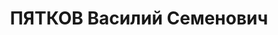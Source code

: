 ---
title: ПЯТКОВ Василий Семенович
description: "Род. в 1893, урож. г. Персии (? Может, г. Перьми?), русский. Род занятий:\
  \ до ареста - командир 58-го КСП 20-й КСД, в звании полковник. \n  Осужден Тройкой\
  \ при НКВД ГССР 03.12.1937. Мера наказания: расстрел с конфискацией личного имущества.\
  \ Дата расстрела: 11.12.1937"
---
